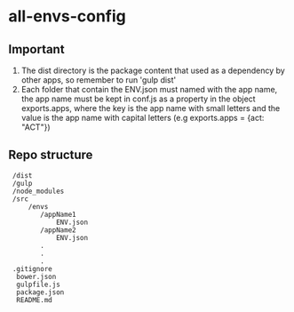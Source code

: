 # all-envs-config


## Important

1. The dist directory is the package content that used as a dependency by other apps, so remember to run 'gulp dist'
2. Each folder that contain the ENV.json must named with the app name, the app name must be kept in conf.js as a property in the object exports.apps, where the key is the app name with small letters and the value is the app name with capital letters (e.g  exports.apps = {act: "ACT"}) 

## Repo structure

```
 /dist
 /gulp
 /node_modules
 /src
     /envs
        /appName1
            ENV.json
        /appName2
            ENV.json 
        .
        .
        .
 .gitignore
  bower.json
  gulpfile.js
  package.json
  README.md
```

